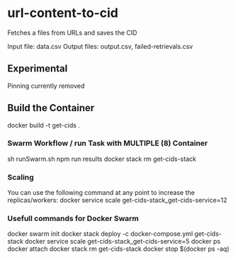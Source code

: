 # url-content-to-cid
Fetches a files from URLs and saves the CID

Input file: data.csv
Output files: output.csv, failed-retrievals.csv

## Experimental
Pinning currently removed

## Build the Container
docker build -t get-cids .

### Swarm Workflow / run Task with MULTIPLE (8) Container
sh runSwarm.sh
npm run results
docker stack rm get-cids-stack

### Scaling
You can use the following command at any point to increase the replicas/workers:
docker service scale get-cids-stack_get-cids-service=12

### Usefull commands for Docker Swarm
docker swarm init
docker stack deploy -c docker-compose.yml get-cids-stack
docker service scale get-cids-stack_get-cids-service=5
docker ps
docker attach <ID>
docker stack rm get-cids-stack
docker stop $(docker ps -aq)